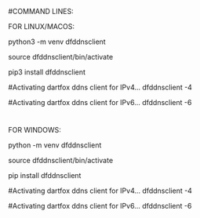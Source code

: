 #COMMAND LINES:

FOR LINUX/MACOS:

python3 -m venv dfddnsclient

source dfddnsclient/bin/activate

pip3 install dfddnsclient

#Activating dartfox ddns client for IPv4...
dfddnsclient -4 <your-cname> <your-pass-key>

#Activating dartfox ddns client for IPv6...
dfddnsclient -6 <your-cname> <your-pass-key>

#

#

#

#

FOR WINDOWS:

python -m venv dfddnsclient

source dfddnsclient/bin/activate

pip install dfddnsclient

#Activating dartfox ddns client for IPv4...
dfddnsclient -4 <your-cname> <your-pass-key>

#Activating dartfox ddns client for IPv6...
dfddnsclient -6 <your-cname> <your-pass-key>

